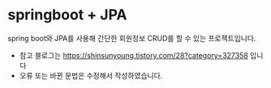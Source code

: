 # springboot + JPA

spring boot와 JPA를 사용해 간단한 회원정보 CRUD를 할 수 있는 프로젝트입니다. 
- 참고 블로그는 https://shinsunyoung.tistory.com/28?category=327358 입니다
- 오류 또는 바뀐 문법은 수정해서 작성하였습니다. 
